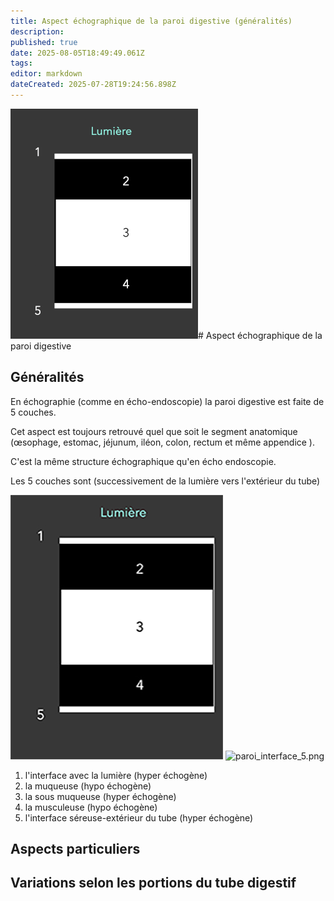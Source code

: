 ```yaml
---
title: Aspect échographique de la paroi digestive (généralités)
description: 
published: true
date: 2025-08-05T18:49:49.061Z
tags: 
editor: markdown
dateCreated: 2025-07-28T19:24:56.898Z
---
```


![paroisite2.png](/schemas/paroisite2.png)# Aspect échographique de la paroi digestive
## Généralités
En échographie (comme en écho-endoscopie) la paroi digestive est faite de 5 couches. 

Cet aspect est toujours retrouvé quel que soit le segment anatomique (œsophage, estomac, jéjunum, iléon, colon, rectum et même appendice ).

C'est la même structure échographique qu'en écho endoscopie.

Les 5 couches sont (successivement de la lumière vers l'extérieur du tube)

![paroi_interface_5_site.jpg](/schemas/paroi_interface_5_site.jpg)
![paroi_interface_5.png](/schémas/paroi_interface_5.png)
1. l'interface avec la lumière (hyper échogène)
1. la muqueuse (hypo échogène)
1. la sous muqueuse (hyper échogène)
1. la musculeuse (hypo échogène)
1. l'interface séreuse-extérieur du tube (hyper échogène)





## Aspects particuliers

## Variations selon les portions du tube digestif